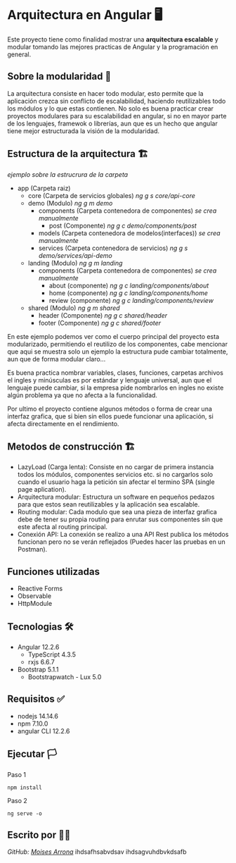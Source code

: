 # Arquitectura en Angular 🖥️
Este proyecto tiene como finalidad mostrar una **arquitectura escalable** y  modular tomando las mejores practicas de Angular y la programación en general.

## Sobre la modularidad 📖
La arquitectura consiste en hacer todo modular, esto permite que la aplicación crezca sin conflicto de escalabilidad, haciendo reutilizables todo los módulos y lo que estas contienen. No solo es buena practicar crear proyectos modulares para su escalabilidad en angular, si no en mayor parte de los lenguajes, framewok o librerías, aun que es un hecho que angular tiene mejor estructurada la visión de la modularidad.

## Estructura de la arquitectura 🏗️
*ejemplo sobre la estrucrura de la carpeta*
- app (Carpeta raiz)
    - core (Carpeta de servicios globales) *ng g s core/api-core*
    - demo (Modulo) *ng g m demo*
        - components (Carpeta contenedora de componentes) *se crea manualmente*
            - post (Componente) *ng g c demo/components/post*
        - models (Carpeta contenedora de modelos(interfaces)) *se crea manualmente*
        - services (Carpeta contenedora de servicios) *ng g s demo/services/api-demo*
    - landing (Modulo) *ng g m landing*
        - components (Carpeta contenedora de componentes) *se crea manualmente*
            - about (componente) *ng g c landing/components/about*
            - home (componente) *ng g c landing/components/home*
            - review (componente) *ng g c landing/components/review*
    - shared (Modulo) *ng g m shared*
        - header (Componente) *ng g c shared/header*
        - footer (Componente) *ng g c shared/footer*

En este ejemplo podemos ver como el cuerpo principal del proyecto esta modularizado, permitiendo el reutilizo de los componentes, cabe mencionar que aqui se muestra solo un ejemplo la estructura pude cambiar totalmente, aun que de forma modular claro...

Es buena practica nombrar variables, clases, funciones, carpetas archivos el ingles y minúsculas es por estándar y lenguaje universal, aun que el lenguaje puede cambiar, si la empresa pide nombrarlos en ingles no existe algún problema ya que no afecta a la funcionalidad.

Por ultimo el proyecto contiene algunos métodos o forma de crear una interfaz grafica, que si bien sin ellos puede funcionar una aplicación, si afecta directamente en el rendimiento.

## Metodos de construcción 🏗️
- LazyLoad (Carga lenta): Consiste en no cargar de primera instancia todos los módulos, componentes servicios etc. si no cargarlos solo cuando el usuario haga la petición sin afectar el termino SPA (single page aplication).
- Arquitectura modular: Estructura un software en pequeños pedazos para que estos sean reutilizables y la aplicación sea escalable.
- Routing modular: Cada modulo que sea una pieza de interfaz grafica debe de tener su propia routing para enrutar sus componentes sin que este afecta al routing principal.
- Conexión API: La conexión se realizo a una API Rest publica los métodos funcionan pero no se verán reflejados (Puedes hacer las pruebas en un Postman).

## Funciones utilizadas
- Reactive Forms
- Observable
- HttpModule

## Tecnologias 🛠️
- Angular 12.2.6
    - TypeScript 4.3.5
    - rxjs 6.6.7
- Bootstrap 5.1.1
    - Bootstrapwatch - Lux 5.0

## Requisitos ✅
- nodejs 14.14.6
- npm 7.10.0
- angular CLI 12.2.6

## Ejecutar 🏳️
Paso 1
```
npm install
```
Paso 2
```
ng serve -o
```

## Escrito por 👨‍💻
*GitHub: [Moises Arrona](https://github.com/moisesarrona)*
ihdsafhsabvdsav
ihdsagvuhdbvkdsafb
